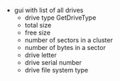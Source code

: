 - gui with list of all drives 
  - drive type GetDriveType 
  - total size 
  - free size 
  - number of sectors in a cluster 
  - number of bytes in a sector 
  - drive letter 
  - drive serial number 
  - drive file system type 